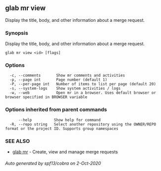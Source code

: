 ## glab mr view

Display the title, body, and other information about a merge request.

### Synopsis

Display the title, body, and other information about a merge request.

```
glab mr view <id> [flags]
```

### Options

```
  -c, --comments       Show mr comments and activities
  -p, --page int       Page number (default 1)
  -P, --per-page int   Number of items to list per page (default 20)
  -s, --system-logs    Show system activities / logs
  -w, --web            Open mr in a browser. Uses default browser or browser specified in BROWSER variable
```

### Options inherited from parent commands

```
      --help          Show help for command
  -R, --repo string   Select another repository using the OWNER/REPO format or the project ID. Supports group namespaces
```

### SEE ALSO

* [glab mr](glab_mr.md)	 - Create, view and manage merge requests

###### Auto generated by spf13/cobra on 2-Oct-2020
